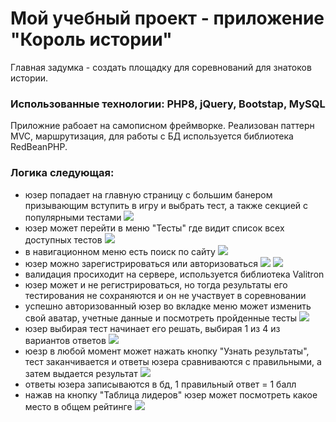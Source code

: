 # Мой учебный проект - приложение "Король истории"

Главная задумка - создать площадку для соревнований для знатоков истории.

### Использованные технологии: PHP8, jQuery, Bootstap, MySQL

Приложние рабоает на самописном фреймворке. Реализован паттерн MVC, маршрутизация, для работы с БД используется библиотека RedBeanPHP.

### Логика следующая:
- юзер попадает на главную страницу с большим банером призывающим вступить в игру и выбрать тест, а также секцией с популярными тестами  ![](https://cloud.mail.ru/public/GZwE/HVthBjuSr/2023-07-21_15-00-34.png)
- юзер может перейти в меню "Тесты" где видит список всех доступных тестов  ![](https://cloud.mail.ru/public/GZwE/HVthBjuSr/2023-07-21_15-02-07.png)
- в навигационном меню есть поиск по сайту  ![](https://cloud.mail.ru/public/GZwE/HVthBjuSr/2023-07-21_15-02-30.png)
- юзер можно зарегистрироваться или авторизоваться ![](https://cloud.mail.ru/public/GZwE/HVthBjuSr/2023-07-21_15-09-26.png)  ![](https://cloud.mail.ru/public/GZwE/HVthBjuSr/2023-07-21_15-07-53.png)
- валидация просиходит на сервере, используется библиотека Valitron
- юзер может и не регистрироваться, но тогда результаты его тестирования не сохраняются и он не участвует в соревновании
- успешно авторизованный юзер во вкладке меню может изменить свой аватар, учетные данные и посмотреть пройденные тесты ![](https://cloud.mail.ru/public/GZwE/HVthBjuSr/2023-07-21_15-05-27.png)
- юзер выбирая тест начинает его решать, выбирая 1 из 4 из вариантов ответов ![](https://cloud.mail.ru/public/GZwE/HVthBjuSr/2023-07-21_15-03-43.png)
- юезр в любой момент может нажать кнопку "Узнать результаты", тест заканчивается и ответы юзера сравниваются с правильными, а затем выдается результат ![](https://cloud.mail.ru/public/GZwE/HVthBjuSr/2023-07-21_15-04-18.png)
- ответы юзера записываются в бд, 1 правильный ответ = 1 балл
- нажав на кнопку "Таблица лидеров" юзер может посмотреть какое место в общем рейтинге ![](https://cloud.mail.ru/public/GZwE/HVthBjuSr/2023-07-24_12-42-13.png)
